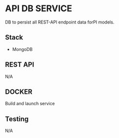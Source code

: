 # API DB SERVICE

DB to persist all REST-API endpoint data forPI models.

## Stack
* MongoDB

## REST API
N/A

## DOCKER
Build and launch service


## Testing
N/A